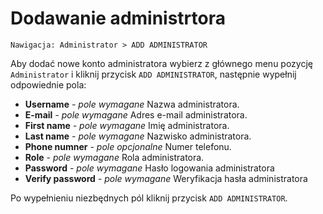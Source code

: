 # Dodawanie administrtora

```text
Nawigacja: Administrator > ADD ADMINISTRATOR
```

Aby dodać nowe konto administratora wybierz z głównego menu pozycję `Administrator` i kliknij przycisk `ADD ADMINISTRATOR`, następnie wypełnij odpowiednie pola:

* **Username** _- pole wymagane_ Nazwa administratora.
* **E-mail** _- pole wymagane_ Adres e-mail administratora.
* **First name** _- pole wymagane_ Imię administratora.
* **Last name** _- pole wymagane_ Nazwisko administratora.
* **Phone numner** _- pole opcjonalne_ Numer telefonu.
* **Role** _- pole wymagane_ Rola administratora.
* **Password** _- pole wymagane_ Hasło logowania administratora
* **Verify password** _- pole wymagane_ Weryfikacja hasła administratora

Po wypełnieniu niezbędnych pól kliknij przycisk `ADD ADMINISTRATOR`.

